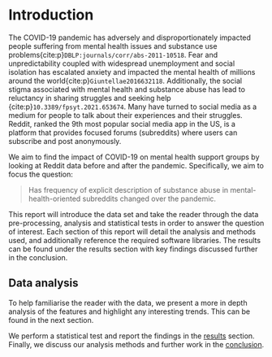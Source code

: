# Introduction


The COVID-19 pandemic has adversely and disproportionately impacted people suffering from mental health issues and substance use problems{cite:p}`DBLP:journals/corr/abs-2011-10518`. Fear and unpredictability coupled with widespread unemployment and social isolation has escalated anxiety and impacted the mental health of millions around the world{cite:p}`Giuntellae2016632118`. Additionally, the social stigma associated with mental health and substance abuse has lead to reluctancy in sharing struggles and seeking help {cite:p}`10.3389/fpsyt.2021.653674`. Many have turned to social media as a medium for people to talk about their experiences and their struggles. Reddit, ranked the 9th most popular social media app in the US, is a platform that provides focused forums (subreddits) where users can subscribe and post anonymously. 

We aim to find the impact of COVID-19 on mental health support groups by looking at Reddit data before and after the pandemic. Specifically, we aim to focus the question:  

> Has frequency of explicit description of substance abuse in mental-health-oriented subreddits changed over the pandemic.

This report will introduce the data set and take the reader through the data pre-processing, analysis and statistical tests in order to answer the question of interest.
Each section of this report will detail the analysis and methods used, and additionally reference the required software libraries. The results can be found under the results section with key findings discussed further in the conclusion.

## Data analysis
To help familiarise the reader with the data, we present a more in depth analysis of the features and highlight any interesting trends. This can be found in the next section.

We perform a statistical test and report the findings in the [results](results.ipynb) section. Finally, we discuss our analysis methods and further work in the [conclusion](conclusion.md).
